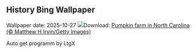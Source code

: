 ## History Bing Wallpaper
Wallpaper date: 2025-10-27
![](https://www.bing.com/th?id=OHR.PumpkinFarm_EN-US3773448576_UHD.jpg&w=1000)Download: [Pumpkin farm in North Carolina (© Matthew H Irvin/Getty Images)](https://www.bing.com/th?id=OHR.PumpkinFarm_EN-US3773448576_UHD.jpg)

Auto get programm by LtgX
